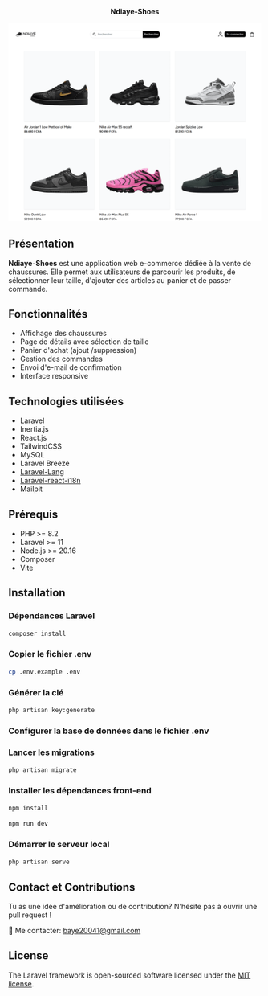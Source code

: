 <p align="center"><strong>Ndiaye-Shoes</strong></p>

![Page d'accueil](public/images/accueil.png)

## Présentation

**Ndiaye-Shoes** est une application web e-commerce dédiée à la vente de chaussures. Elle permet aux utilisateurs de parcourir les produits, de sélectionner leur taille, d'ajouter des articles au panier et de passer commande.

## Fonctionnalités

-   Affichage des chaussures
-   Page de détails avec sélection de taille
-   Panier d'achat (ajout /suppression)
-   Gestion des commandes
-   Envoi d'e-mail de confirmation
-   Interface responsive

## Technologies utilisées

-   Laravel
-   Inertia.js
-   React.js
-   TailwindCSS
-   MySQL
-   Laravel Breeze
-   [Laravel-Lang](https://github.com/Laravel-Lang/lang.git)
-   [Laravel-react-i18n](https://github.com/EugeneMeles/laravel-react-i18n.git)
-   Mailpit

## Prérequis

-   PHP >= 8.2
-   Laravel >= 11
-   Node.js >= 20.16
-   Composer
-   Vite

## Installation

### Dépendances Laravel

```bash
composer install
```

### Copier le fichier .env

```bash
cp .env.example .env
```

### Générer la clé

```bash
php artisan key:generate
```

### Configurer la base de données dans le fichier .env

### Lancer les migrations

```bash
php artisan migrate
```

### Installer les dépendances front-end

```bash
npm install
```

```bash
npm run dev
```

### Démarrer le serveur local

```bash
php artisan serve
```

## Contact et Contributions

Tu as une idée d'amélioration ou de contribution? N'hésite pas à ouvrir une pull request !

:email: Me contacter: [baye20041@gmail.com](mailto:baye20041@gmail.com)

## License

The Laravel framework is open-sourced software licensed under the [MIT license](https://opensource.org/licenses/MIT).
